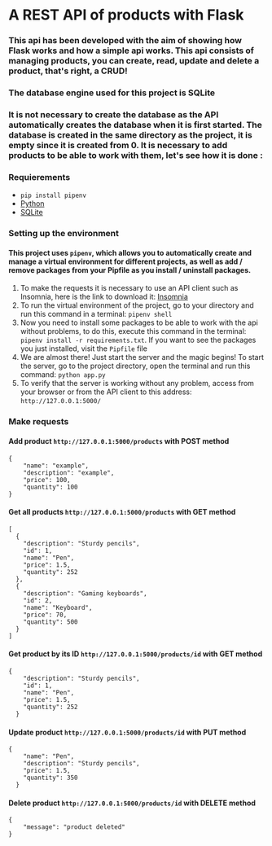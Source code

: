 # A REST API of products with Flask
### This api has been developed with the aim of showing how Flask works and how a simple api works. This api consists of managing products, you can create, read, update and delete a product, that's right, a CRUD!
### The database engine used for this project is SQLite
### It is not necessary to create the database as the API automatically creates the database when it is first started. The database is created in the same directory as the project, it is empty since it is created from 0. It is necessary to add products to be able to work with them, let's see how it is done :
### **Requierements**
* `pip install pipenv`
* [Python](https://www.python.org/)
* [SQLite](https://www.sqlite.org/index.html)
### **Setting up the environment**
#### This project uses `pipenv`, which allows you to automatically create and manage a virtual environment for different projects, as well as add / remove packages from your Pipfile as you install / uninstall packages.
1. To make the requests it is necessary to use an API client such as Insomnia, here is the link to download it: [Insomnia](https://insomnia.rest/)
2. To run the virtual environment of the project, go to your directory and run this command in a terminal: `pipenv shell`
3. Now you need to install some packages to be able to work with the api without problems, to do this, execute this command in the terminal: `pipenv install -r requirements.txt`. If you want to see the packages you just installed, visit the `Pipfile` file
4. We are almost there! Just start the server and the magic begins! To start the server, go to the project directory, open the terminal and run this command: `python app.py`
5. To verify that the server is working without any problem, access from your browser or from the API client to this address: `http://127.0.0.1:5000/`
### **Make requests**
#### Add product `http://127.0.0.1:5000/products` with POST method
```
{
    "name": "example",
    "description": "example",
    "price": 100,
    "quantity": 100
}
```
#### Get all products `http://127.0.0.1:5000/products` with GET method
```
[
  {
    "description": "Sturdy pencils",
    "id": 1,
    "name": "Pen",
    "price": 1.5,
    "quantity": 252
  },
  {
    "description": "Gaming keyboards",
    "id": 2,
    "name": "Keyboard",
    "price": 70,
    "quantity": 500
  }
]
```
#### Get product by its ID `http://127.0.0.1:5000/products/id` with GET method
```
{
    "description": "Sturdy pencils",
    "id": 1,
    "name": "Pen",
    "price": 1.5,
    "quantity": 252
  }
```
#### Update product `http://127.0.0.1:5000/products/id` with PUT method
```
{
    "name": "Pen",
    "description": "Sturdy pencils",
    "price": 1.5,
    "quantity": 350
  }
```
#### Delete product `http://127.0.0.1:5000/products/id` with DELETE method

```
{
    "message": "product deleted"
}
```

